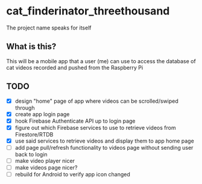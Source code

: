 # cat_finderinator_threethousand

The project name speaks for itself

## What is this?

This will be a mobile app that a user (me) can use to access the database of cat videos recorded and pushed from the Raspberry Pi

## TODO
- [X] design "home" page of app where videos can be scrolled/swiped through
- [X] create app login page
- [X] hook Firebase Authenticate API up to login page
- [X] figure out which Firebase services to use to retrieve videos from Firestore/RTDB
- [X] use said services to retrieve videos and display them to app home page
- [ ] add page pull/refresh functionality to videos page without sending user back to login
- [ ] make video player nicer
- [ ] make videos page nicer?
- [ ] rebuild for Android to verify app icon changed